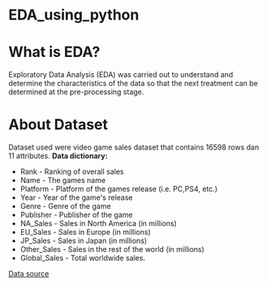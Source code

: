 # EDA_using_python

# What is EDA?
Exploratory Data Analysis (EDA) was carried out to understand and determine the characteristics of the data so that the next treatment can be determined at the pre-processing stage.

# About Dataset
Dataset used were video game sales dataset that contains 16598 rows dan 11 attributes.
**Data dictionary:**
- Rank - Ranking of overall sales
- Name - The games name
- Platform - Platform of the games release (i.e. PC,PS4, etc.)
- Year - Year of the game's release
- Genre - Genre of the game
- Publisher - Publisher of the game
- NA_Sales - Sales in North America (in millions)
- EU_Sales - Sales in Europe (in millions)
- JP_Sales - Sales in Japan (in millions)
- Other_Sales - Sales in the rest of the world (in millions)
- Global_Sales - Total worldwide sales. 

[Data source](https://www.kaggle.com/gregorut/videogamesales)
